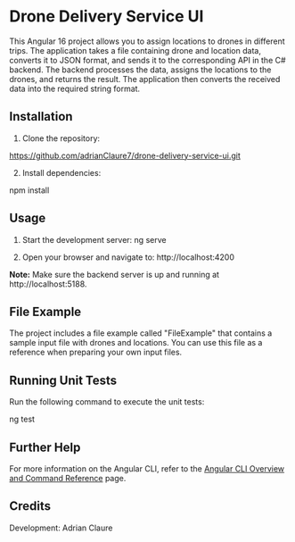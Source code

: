 # Drone Delivery Service UI

This Angular 16 project allows you to assign locations to drones in different trips. The application takes a file containing drone and location data, converts it to JSON format, and sends it to the corresponding API in the C# backend. The backend processes the data, assigns the locations to the drones, and returns the result. The application then converts the received data into the required string format.

## Installation

1. Clone the repository:

https://github.com/adrianClaure7/drone-delivery-service-ui.git

2. Install dependencies:

npm install


## Usage

1. Start the development server:
ng serve

2. Open your browser and navigate to:
http://localhost:4200

**Note:** Make sure the backend server is up and running at http://localhost:5188.


## File Example

The project includes a file example called "FileExample" that contains a sample input file with drones and locations. You can use this file as a reference when preparing your own input files.


## Running Unit Tests

Run the following command to execute the unit tests:

ng test


## Further Help

For more information on the Angular CLI, refer to the [Angular CLI Overview and Command Reference](https://angular.io/cli) page.

## Credits

Development: Adrian Claure 